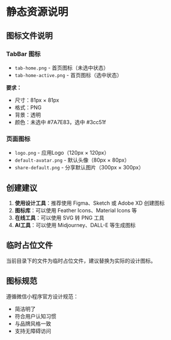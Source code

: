 # 静态资源说明

## 图标文件说明

### TabBar 图标
- `tab-home.png` - 首页图标（未选中状态）
- `tab-home-active.png` - 首页图标（选中状态）

**要求：**
- 尺寸：81px × 81px
- 格式：PNG
- 背景：透明
- 颜色：未选中 #7A7E83，选中 #3cc51f

### 页面图标
- `logo.png` - 应用Logo（120px × 120px）
- `default-avatar.png` - 默认头像（80px × 80px）
- `share-default.png` - 分享默认图片（300px × 300px）

## 创建建议

1. **使用设计工具**：推荐使用 Figma、Sketch 或 Adobe XD 创建图标
2. **图标库**：可以使用 Feather Icons、Material Icons 等
3. **在线工具**：可以使用 SVG 转 PNG 工具
4. **AI工具**：可以使用 Midjourney、DALL-E 等生成图标

## 临时占位文件

当前目录下的文件为临时占位文件，建议替换为实际的设计图标。

## 图标规范

遵循微信小程序官方设计规范：
- 简洁明了
- 符合用户认知习惯
- 与品牌风格一致
- 支持无障碍访问
